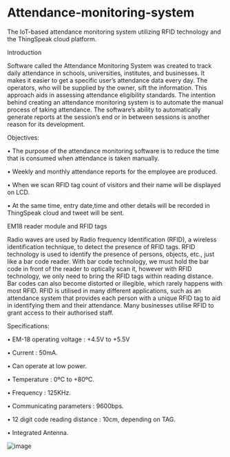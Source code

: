# Attendance-monitoring-system
The IoT-based attendance monitoring system utilizing RFID technology and the ThingSpeak cloud platform.

Introduction

Software called the Attendance Monitoring System was created to track daily attendance
in schools, universities, institutes, and businesses. It makes it easier to get a specific
user’s attendance data every day. The operators, who will be supplied by the owner, sift
the information. This approach aids in assessing attendance eligibility standards. The
intention behind creating an attendance monitoring system is to automate the manual
process of taking attendance. The software’s ability to automatically generate reports at
the session’s end or in between sessions is another reason for its development.

Objectives:

• The purpose of the attendance monitoring software is to reduce the time that is
consumed when attendance is taken manually.

• Weekly and monthly attendance reports for the employee are produced.

• When we scan RFID tag count of visitors and their name will be displayed on LCD.

• At the same time, entry date,time and other details will be recorded in ThingSpeak
cloud and tweet will be sent.

EM18 reader module and RFID tags

Radio waves are used by Radio frequency Identification (RFID), a wireless identification
technique, to detect the presence of RFID tags. RFID technology is used to identify the
presence of persons, objects, etc., just like a bar code reader. With bar code technology,
we must hold the bar code in front of the reader to optically scan it, however with RFID
technology, we only need to bring the RFID tags within reading distance. Bar codes can
also become distorted or illegible, which rarely happens with most RFID. RFID is utilised
in many different applications, such as an attendance system that provides each person
with a unique RFID tag to aid in identifying them and their attendance. Many businesses
utilise RFID to grant access to their authorised staff.

Specifications:

• EM-18 operating voltage : +4.5V to +5.5V

• Current : 50mA.

• Can operate at low power.

• Temperature : 0ºC to +80ºC.

• Frequency : 125KHz.

• Communicating parameters : 9600bps.

• 12 digit code reading distance : 10cm, depending on TAG.

• Integrated Antenna.

![image](https://github.com/Shriraksha-2002/Attendance-monitoring-system/assets/140712955/de9ebea1-6ba5-4538-a668-474f0d1ef0ee)

